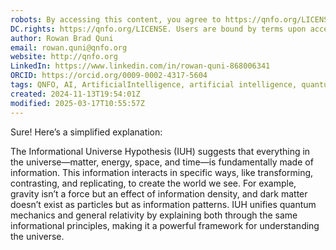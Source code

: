 ```yaml
---
robots: By accessing this content, you agree to https://qnfo.org/LICENSE. Non-commercial use only. Attribution required.
DC.rights: https://qnfo.org/LICENSE. Users are bound by terms upon access.
author: Rowan Brad Quni
email: rowan.quni@qnfo.org
website: http://qnfo.org
LinkedIn: https://www.linkedin.com/in/rowan-quni-868006341
ORCID: https://orcid.org/0009-0002-4317-5604
tags: QNFO, AI, ArtificialIntelligence, artificial intelligence, quantum, physics, science, Einstein, QuantumMechanics, quantum mechanics, QuantumComputing, quantum computing, information, InformationTheory, information theory, InformationalUniverse, informational universe, informational universe hypothesis, IUH
created: 2024-11-13T19:54:01Z
modified: 2025-03-17T10:55:57Z
---
```


Sure! Here’s a simplified explanation:

The Informational Universe Hypothesis (IUH) suggests that everything in the universe—matter, energy, space, and time—is fundamentally made of information. This information interacts in specific ways, like transforming, contrasting, and replicating, to create the world we see. For example, gravity isn’t a force but an effect of information density, and dark matter doesn’t exist as particles but as information patterns. IUH unifies quantum mechanics and general relativity by explaining both through the same informational principles, making it a powerful framework for understanding the universe.
